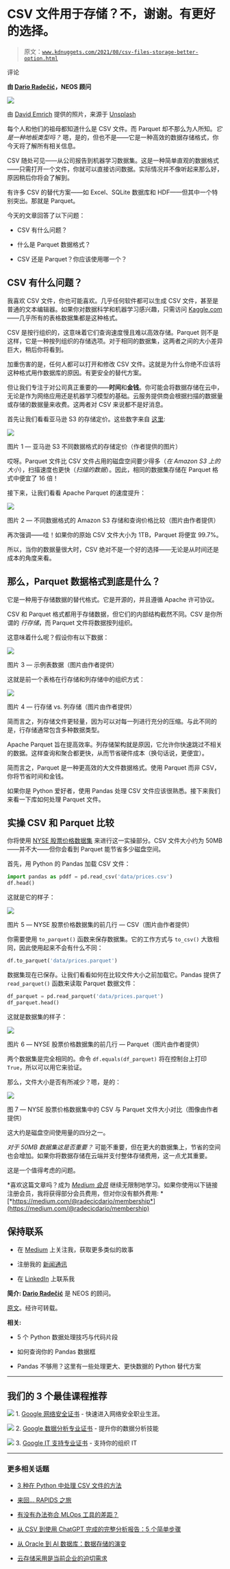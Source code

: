 # CSV 文件用于存储？不，谢谢。有更好的选择。

> 原文：[`www.kdnuggets.com/2021/08/csv-files-storage-better-option.html`](https://www.kdnuggets.com/2021/08/csv-files-storage-better-option.html)

评论

**由 [Dario Radečić](https://www.linkedin.com/in/darioradecic/)，NEOS 顾问**

![](img/d14607bf88dee7dbf39799962a09bbb6.png)

由 [David Emrich](https://unsplash.com/@davidemrich?utm_source=unsplash&utm_medium=referral&utm_content=creditCopyText) 提供的照片，来源于 [Unsplash](https://unsplash.com/?utm_source=unsplash&utm_medium=referral&utm_content=creditCopyText)

每个人和他们的祖母都知道什么是 CSV 文件。而 Parquet 却不那么为人所知。*它是一种地板类型吗？* 嗯，是的，但也不是——它是一种高效的数据存储格式，你今天将了解所有相关信息。

CSV 随处可见——从公司报告到机器学习数据集。这是一种简单直观的数据格式——只需打开一个文件，你就可以直接访问数据。实际情况并不像听起来那么好，原因稍后你将会了解到。

有许多 CSV 的替代方案——如 Excel、SQLite 数据库和 HDF——但其中一个特别突出。那就是 Parquet。

今天的文章回答了以下问题：

+   CSV 有什么问题？

+   什么是 Parquet 数据格式？

+   CSV 还是 Parquet？你应该使用哪一个？

## CSV 有什么问题？

我喜欢 CSV 文件，你也可能喜欢。几乎任何软件都可以生成 CSV 文件，甚至是普通的文本编辑器。如果你对数据科学和机器学习感兴趣，只需访问 [Kaggle.com](https://www.kaggle.com/)——几乎所有的表格数据集都是这种格式。

CSV 是按行组织的，这意味着它们查询速度慢且难以高效存储。Parquet 则不是这样，它是一种按列组织的存储选项。对于相同的数据集，这两者之间的大小差异巨大，稍后你将看到。

加重伤害的是，任何人都可以打开和修改 CSV 文件。这就是为什么你绝不应该将这种格式用作数据库的原因。有更安全的替代方案。

但让我们专注于对公司真正重要的——**时间**和**金钱**。你可能会将数据存储在云中，无论是作为网络应用还是机器学习模型的基础。云服务提供商会根据扫描的数据量或存储的数据量来收费。这两者对 CSV 来说都不是好消息。

首先让我们看看亚马逊 S3 的存储定价。这些数字来自 [这里](https://blog.openbridge.com/how-to-be-a-hero-with-powerful-parquet-google-and-amazon-f2ae0f35ee04):

![](img/7135321fc9ab9fb9bd49c4d317f2affb.png)

图片 1 — 亚马逊 S3 不同数据格式的存储定价（作者提供的图片）

哎呀。Parquet 文件比 CSV 文件占用的磁盘空间要少得多（*在 Amazon S3 上的大小*），扫描速度也更快（*扫描的数据*）。因此，相同的数据集存储在 Parquet 格式中便宜了 16 倍！

接下来，让我们看看 Apache Parquet 的速度提升：

![](img/cde5d1c5b280a6901edec4f09d325fd1.png)

图片 2 — 不同数据格式的 Amazon S3 存储和查询价格比较（图片由作者提供）

再次强调——哇！如果你的原始 CSV 文件大小为 1TB，Parquet 将便宜 99.7%。

所以，当你的数据量很大时，CSV 绝对不是一个好的选择——无论是从时间还是成本的角度来看。

## 那么，Parquet 数据格式到底是什么？

它是一种用于存储数据的替代格式。它是开源的，并且遵循 Apache 许可协议。

CSV 和 Parquet 格式都用于存储数据，但它们的内部结构截然不同。CSV 是你所谓的 *行存储*，而 Parquet 文件将数据按列组织。

这意味着什么呢？假设你有以下数据：

![](img/a854a06b4e48249c7e7da1cbb69b7f45.png)

图片 3 — 示例表数据（图片由作者提供）

这就是前一个表格在行存储和列存储中的组织方式：

![](img/c529e06ae2f92f3745a38a2e8891e977.png)

图片 4 — 行存储 vs. 列存储（图片由作者提供）

简而言之，列存储文件更轻量，因为可以对每一列进行充分的压缩。与此不同的是，行存储通常包含多种数据类型。

Apache Parquet 旨在提高效率。列存储架构就是原因，它允许你快速跳过不相关的数据。这样查询和聚合都更快，从而节省硬件成本（换句话说，更便宜）。

简而言之，Parquet 是一种更高效的大文件数据格式。使用 Parquet 而非 CSV，你将节省时间和金钱。

如果你是 Python 爱好者，使用 Pandas 处理 CSV 文件应该很熟悉。接下来我们来看一下库如何处理 Parquet 文件。

## 实操 CSV 和 Parquet 比较

你将使用 [NYSE 股票价格数据集](https://www.kaggle.com/dgawlik/nyse?select=prices.csv) 来进行这一实操部分。CSV 文件大小约为 50MB——并不大——但你会看到 Parquet 能节省多少磁盘空间。

首先，用 Python 的 Pandas 加载 CSV 文件：

```py
import pandas as pddf = pd.read_csv('data/prices.csv')
df.head()
```

这就是它的样子：

![](img/0651ecc4b1d1f15616a4ea75d9af4779.png)

图片 5 — NYSE 股票价格数据集的前几行 — CSV（图片由作者提供）

你需要使用 `to_parquet()` 函数来保存数据集。它的工作方式与 `to_csv()` 大致相同，因此使用起来不会有什么不同：

```py
df.to_parquet('data/prices.parquet')
```

数据集现在已保存。让我们看看如何在比较文件大小之前加载它。Pandas 提供了 `read_parquet()` 函数来读取 Parquet 数据文件：

```py
df_parquet = pd.read_parquet('data/prices.parquet')
df_parquet.head()
```

这就是数据集的样子：

![](img/9f7b652826b990832a6a981428f64bc7.png)

图片 6 — NYSE 股票价格数据集的前几行 — Parquet（图片由作者提供）

两个数据集是完全相同的。命令 `df.equals(df_parquet)` 将在控制台上打印 `True`，所以可以用它来验证。

那么，文件大小是否有所减少？嗯，是的：

![](img/652fc4de3649e290bb33e192e18073e8.png)

图 7 — NYSE 股票价格数据集中的 CSV 与 Parquet 文件大小对比（图像由作者提供）

这大约是磁盘空间使用量的四分之一。

*对于 50MB 数据集这是否重要？* 可能不重要，但在更大的数据集上，节省的空间也会增加。如果你将数据存储在云端并支付整体存储费用，这一点尤其重要。

这是一个值得考虑的问题。

*喜欢这篇文章吗？成为 *[*Medium 会员*](https://medium.com/@radecicdario/membership)* 继续无限制地学习。如果你使用以下链接注册会员，我将获得部分会员费用，但对你没有额外费用: *[*https://medium.com/@radecicdario/membership*](https://medium.com/@radecicdario/membership)

## 保持联系

+   在 [Medium](https://medium.com/@radecicdario) 上关注我，获取更多类似的故事

+   注册我的 [新闻通讯](https://mailchi.mp/46a3d2989d9b/bdssubscribe)

+   在 [LinkedIn](https://www.linkedin.com/in/darioradecic/) 上联系我

**简介: [Dario Radečić](https://www.linkedin.com/in/darioradecic/)** 是 NEOS 的顾问。

[原文](https://towardsdatascience.com/csv-files-for-storage-no-thanks-theres-a-better-option-72c78a414d1d)。经许可转载。

**相关:**

+   5 个 Python 数据处理技巧与代码片段

+   如何查询你的 Pandas 数据框

+   Pandas 不够用？这里有一些处理更大、更快数据的 Python 替代方案

* * *

## 我们的 3 个最佳课程推荐

![](img/0244c01ba9267c002ef39d4907e0b8fb.png) 1\. [Google 网络安全证书](https://www.kdnuggets.com/google-cybersecurity) - 快速进入网络安全职业生涯。

![](img/e225c49c3c91745821c8c0368bf04711.png) 2\. [Google 数据分析专业证书](https://www.kdnuggets.com/google-data-analytics) - 提升你的数据分析技能

![](img/0244c01ba9267c002ef39d4907e0b8fb.png) 3\. [Google IT 支持专业证书](https://www.kdnuggets.com/google-itsupport) - 支持你的组织 IT

* * *

### 更多相关话题

+   [3 种在 Python 中处理 CSV 文件的方法](https://www.kdnuggets.com/2022/10/3-ways-process-csv-files-python.html)

+   [来回… RAPIDS 之旅](https://www.kdnuggets.com/2023/06/back-again-rapids-tale.html)

+   [有没有办法弥合 MLOps 工具的差距？](https://www.kdnuggets.com/2022/08/way-bridge-mlops-tools-gap.html)

+   [从 CSV 到使用 ChatGPT 完成的完整分析报告：5 个简单步骤](https://www.kdnuggets.com/from-csv-to-complete-analytical-report-with-chatgpt-in-5-simple-steps)

+   [从 Oracle 到 AI 数据库：数据存储的演变](https://www.kdnuggets.com/2022/02/oracle-databases-ai-evolution-data-storage.html)

+   [云存储采用是当前企业的迫切需求](https://www.kdnuggets.com/2022/02/cloud-storage-adoption-need-hour-business.html)
